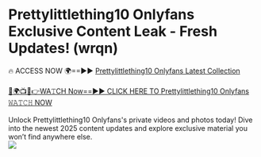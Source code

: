 # Prettylittlething10 Onlyfans Exclusive Content Leak - Fresh Updates! (wrqn)

🔥 ACCESS NOW 🌍==►► <a href="https://tinyurl.com/kvy9nzfs" rel="nofollow">Prettylittlething10 Onlyfans Latest Collection</a>
<br><br>
[🔴🌍📺📱👉WA𝚃CH Now==►► CLICK HERE TO Prettylittlething10 Onlyfans 𝚆𝙰𝚃𝙲𝙷 NOW](https://tinyurl.com/kvy9nzfs)
<br><br>
Unlock Prettylittlething10 Onlyfans's private videos and photos today! Dive into the newest 2025 content updates and explore exclusive material you won’t find anywhere else.
<br>
<a href="https://tinyurl.com/kvy9nzfs" rel="nofollow" data-target="animated-image.originalLink"><img src="https://camo.githubusercontent.com/8a4f000d20f83aca3bf7ec5f350d767afa0574a8a352519fd8cfa583a6f93a33/68747470733a2f2f692e696d6775722e636f6d2f644a486b345a712e676966" data-canonical-src="https://i.imgur.com/dJHk4Zq.gif" style="max-width: 100%; display: inline-block;" data-target="animated-image.originalImage"></a>
<br>
